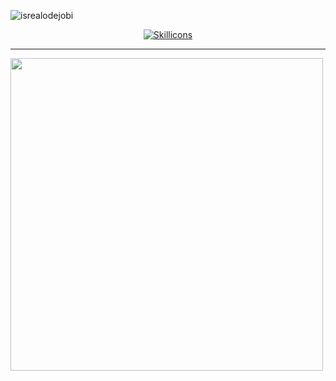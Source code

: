 <p align="left"> <img src="https://komarev.com/ghpvc/?username=NonakaVal&label=Profile%20views&color=0e75b6&style=flat" alt="isrealodejobi" />
</p>


<p align="center">
  <a href="https://linktr.ee/NonakaVal" target="_blank">
    <img src="https://skillicons.dev/icons?i=discord,instagram,linkedin,gmail" alt="Skillicons" />
  </a>
</p>


---

<img src="https://i.imgur.com/E8Y38Kf.gif" align="center" width="500" />
